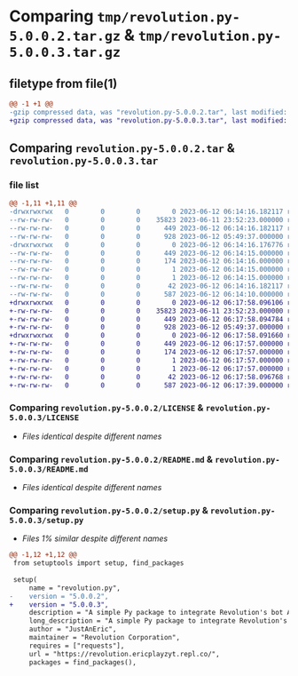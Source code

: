 # Comparing `tmp/revolution.py-5.0.0.2.tar.gz` & `tmp/revolution.py-5.0.0.3.tar.gz`

## filetype from file(1)

```diff
@@ -1 +1 @@
-gzip compressed data, was "revolution.py-5.0.0.2.tar", last modified: Mon Jun 12 06:14:16 2023, max compression
+gzip compressed data, was "revolution.py-5.0.0.3.tar", last modified: Mon Jun 12 06:17:58 2023, max compression
```

## Comparing `revolution.py-5.0.0.2.tar` & `revolution.py-5.0.0.3.tar`

### file list

```diff
@@ -1,11 +1,11 @@
-drwxrwxrwx   0        0        0        0 2023-06-12 06:14:16.182117 revolution.py-5.0.0.2/
--rw-rw-rw-   0        0        0    35823 2023-06-11 23:52:23.000000 revolution.py-5.0.0.2/LICENSE
--rw-rw-rw-   0        0        0      449 2023-06-12 06:14:16.182117 revolution.py-5.0.0.2/PKG-INFO
--rw-rw-rw-   0        0        0      928 2023-06-12 05:49:37.000000 revolution.py-5.0.0.2/README.md
-drwxrwxrwx   0        0        0        0 2023-06-12 06:14:16.176776 revolution.py-5.0.0.2/revolution.py.egg-info/
--rw-rw-rw-   0        0        0      449 2023-06-12 06:14:15.000000 revolution.py-5.0.0.2/revolution.py.egg-info/PKG-INFO
--rw-rw-rw-   0        0        0      174 2023-06-12 06:14:16.000000 revolution.py-5.0.0.2/revolution.py.egg-info/SOURCES.txt
--rw-rw-rw-   0        0        0        1 2023-06-12 06:14:15.000000 revolution.py-5.0.0.2/revolution.py.egg-info/dependency_links.txt
--rw-rw-rw-   0        0        0        1 2023-06-12 06:14:15.000000 revolution.py-5.0.0.2/revolution.py.egg-info/top_level.txt
--rw-rw-rw-   0        0        0       42 2023-06-12 06:14:16.182117 revolution.py-5.0.0.2/setup.cfg
--rw-rw-rw-   0        0        0      587 2023-06-12 06:14:10.000000 revolution.py-5.0.0.2/setup.py
+drwxrwxrwx   0        0        0        0 2023-06-12 06:17:58.096106 revolution.py-5.0.0.3/
+-rw-rw-rw-   0        0        0    35823 2023-06-11 23:52:23.000000 revolution.py-5.0.0.3/LICENSE
+-rw-rw-rw-   0        0        0      449 2023-06-12 06:17:58.094784 revolution.py-5.0.0.3/PKG-INFO
+-rw-rw-rw-   0        0        0      928 2023-06-12 05:49:37.000000 revolution.py-5.0.0.3/README.md
+drwxrwxrwx   0        0        0        0 2023-06-12 06:17:58.091660 revolution.py-5.0.0.3/revolution.py.egg-info/
+-rw-rw-rw-   0        0        0      449 2023-06-12 06:17:57.000000 revolution.py-5.0.0.3/revolution.py.egg-info/PKG-INFO
+-rw-rw-rw-   0        0        0      174 2023-06-12 06:17:57.000000 revolution.py-5.0.0.3/revolution.py.egg-info/SOURCES.txt
+-rw-rw-rw-   0        0        0        1 2023-06-12 06:17:57.000000 revolution.py-5.0.0.3/revolution.py.egg-info/dependency_links.txt
+-rw-rw-rw-   0        0        0        1 2023-06-12 06:17:57.000000 revolution.py-5.0.0.3/revolution.py.egg-info/top_level.txt
+-rw-rw-rw-   0        0        0       42 2023-06-12 06:17:58.096768 revolution.py-5.0.0.3/setup.cfg
+-rw-rw-rw-   0        0        0      587 2023-06-12 06:17:39.000000 revolution.py-5.0.0.3/setup.py
```

### Comparing `revolution.py-5.0.0.2/LICENSE` & `revolution.py-5.0.0.3/LICENSE`

 * *Files identical despite different names*

### Comparing `revolution.py-5.0.0.2/README.md` & `revolution.py-5.0.0.3/README.md`

 * *Files identical despite different names*

### Comparing `revolution.py-5.0.0.2/setup.py` & `revolution.py-5.0.0.3/setup.py`

 * *Files 1% similar despite different names*

```diff
@@ -1,12 +1,12 @@
 from setuptools import setup, find_packages
 
 setup(
     name = "revolution.py",
-    version = "5.0.0.2",
+    version = "5.0.0.3",
     description = "A simple Py package to integrate Revolution's bot API into python.",
     long_description = "A simple Py package to integrate Revolution's bot API into Python. \nhttps://github.com/JustAnEric/Revolution.py",
     author = "JustAnEric",
     maintainer = "Revolution Corporation",
     requires = ["requests"],
     url = "https://revolution.ericplayzyt.repl.co/",
     packages = find_packages(),
```

